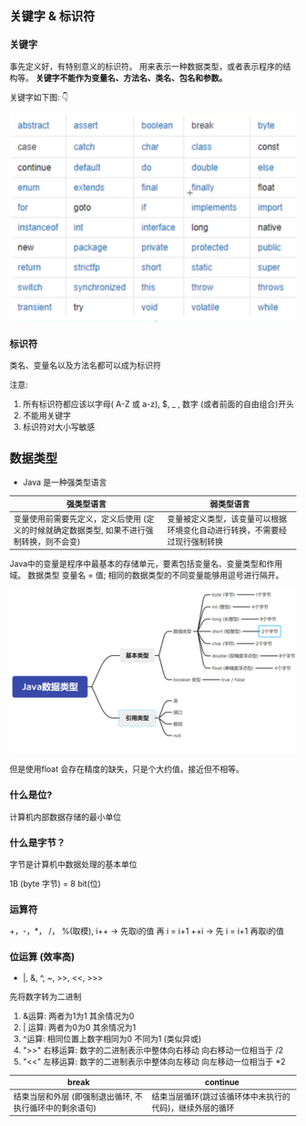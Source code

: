 ## 关键字 & 标识符

### 关键字

事先定义好，有特别意义的标识符。 用来表示一种数据类型，或者表示程序的结构等。
**关键字不能作为变量名、方法名、类名、包名和参数。**

关键字如下图: 👇


![image-20210712151821229](https://github.com/Michael-24/First_java_practice/blob/main/image/Day02_1.png)

### 标识符

类名、变量名以及方法名都可以成为标识符

注意:

1. 所有标识符都应该以字母( A-Z 或 a-z),  $, _ , 数字 (或者前面的自由组合)开头 
2. 不能用关键字
3. 标识符对大小写敏感



## 数据类型

- Java 是一种强类型语言

|强类型语言|弱类型语言|
|--|--|
|变量使用前需要先定义，定义后使用 (定义的时候就确定数据类型, 如果不进行强制转换，则不会变)|变量被定义类型，该变量可以根据环境变化自动进行转换，不需要经过现行强制转换|

Java中的变量是程序中最基本的存储单元，要素包括变量名、变量类型和作用域。
 数据类型  变量名 = 值;  相同的数据类型的不同变量能够用逗号进行隔开。

![image-20210712154213270](https://github.com/Michael-24/First_java_practice/blob/main/image/Day02_2.png)

但是使用float 会存在精度的缺失，只是个大约值，接近但不相等。

### 什么是位?

计算机内部数据存储的最小单位


### 什么是字节？

字节是计算机中数据处理的基本单位

1B (byte 字节) = 8 bit(位)

### 运算符

+，-，*， /， %(取模), 
i++  -> 先取i的值 再 i = i+1
++i  -> 先 i = i+1  再取i的值

### 位运算 (效率高)

- |, &, ^, ~, >>, <<, >>>

先将数字转为二进制

1. &运算:  两者为1为1 其余情况为0
2.  | 运算:  两者为0为0 其余情况为1
3.  ^运算:  相同位置上数字相同为0 不同为1 (类似异或)
4.  ">>" 右移运算: 数字的二进制表示中整体向右移动  向右移动一位相当于 /2
5.  "<<" 左移运算: 数字的二进制表示中整体向左移动  向左移动一位相当于 *2


|break|continue|
|--|--|
|结束当层和外层 (即强制退出循环, 不执行循环中的剩余语句)|结束当层循环(跳过该循环体中未执行的代码)，继续外层的循环|
